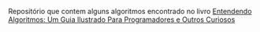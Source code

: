 Repositório que contem alguns algoritmos encontrado no livro [Entendendo Algoritmos: Um Guia Ilustrado Para Programadores e Outros Curiosos](https://novatec.com.br/livros/entendendo-algoritmos/)
